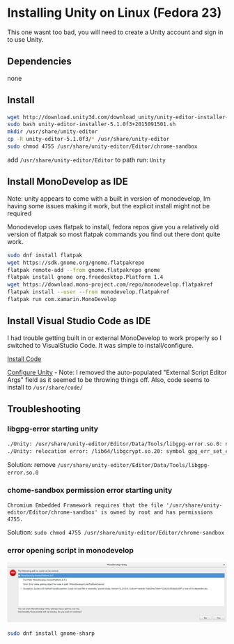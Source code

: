 # Installing Unity on Linux (Fedora 23)
This one wasnt too bad, you will need to create a Unity account and sign in to
use Unity.

## Dependencies
none

## Install
```bash
wget http://download.unity3d.com/download_unity/unity-editor-installer-5.1.0f3+2015091501.sh
sudo bash unity-editor-installer-5.1.0f3+2015091501.sh
mkdir /usr/share/unity-editor
cp -R unity-editor-5.1.0f3/* /usr/share/unity-editor
sudo chmod 4755 /usr/share/unity-editor/Editor/chrome-sandbox
```

add `/usr/share/unity-editor/Editor` to path
run: `Unity`

## Install MonoDevelop as IDE
Note: unity appears to come with a built in version of monodevelop, Im having some
issues making it work, but the explicit install might not be required


Monodevelop uses flatpak to install, fedora repos give you a relatively old version of
flatpak so most flatpak commands you find out there dont quite work.

```bash
sudo dnf install flatpak
wget https://sdk.gnome.org/gnome.flatpakrepo
flatpak remote-add --from gnome.flatpakrepo gnome
flatpak install gnome org.freedesktop.Platform 1.4
wget https://download.mono-project.com/repo/monodevelop.flatpakref
flatpak install --user --from monodevelop.flatpakref
flatpak run com.xamarin.MonoDevelop
```

## Install Visual Studio Code as IDE
I had trouble getting built in or external MonoDevelop to work properly so I switched to
VisualStudio Code. It was simple to install/configure.

[Install Code](https://code.visualstudio.com/docs/setup/linux)

[Configure Unity](https://code.visualstudio.com/docs/other/unity) - Note: I removed the
auto-populated "External Script Editor Args" field as it seemed to be throwing things
off. Also, code seems to install to `/usr/share/code/`

## Troubleshooting

### libgpg-error starting unity
```bash
./Unity: /usr/share/unity-editor/Editor/Data/Tools/libgpg-error.so.0: no version information available (required by /lib64/libgcrypt.so.20)
./Unity: relocation error: /lib64/libgcrypt.so.20: symbol gpg_err_set_errno, version GPG_ERROR_1.0 not defined in file libgpg-error.so.0 with link time reference
```
Solution: remove `/usr/share/unity-editor/Editor/Data/Tools/libgpg-error.so.0`

### chome-sandbox permission error starting unity
```
Chromium Embedded Framework requires that the file '/usr/share/unity-editor/Editor/chrome-sandbox' is owned by root and has permissions 4755.
```
Solution: `sudo chmod 4755 /usr/share/unity-editor/Editor/chrome-sandbox`

### error opening script in monodevelop
![mono error](../img/unity-monodevelop-error1.png)
```bash
sudo dnf install gnome-sharp
```
